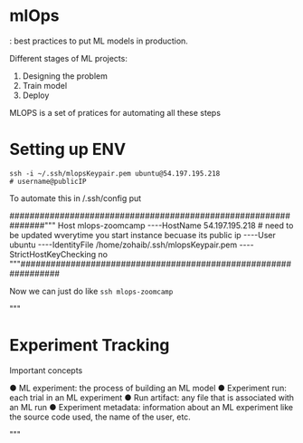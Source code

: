 # mlOps

: best practices to put ML models in production.

Different stages of ML projects:

1. Designing the problem
2. Train model
3. Deploy

MLOPS is a set of pratices for automating all these steps

# Setting up ENV

    ssh -i ~/.ssh/mlopsKeypair.pem ubuntu@54.197.195.218
    # username@publicIP

To automate this in /.ssh/config
put

###############################################################"""
Host mlops-zoomcamp
----HostName 54.197.195.218 # need to be updated wverytime you start instance becuase its public ip
----User ubuntu
----IdentityFile /home/zohaib/.ssh/mlopsKeypair.pem
----StrictHostKeyChecking no
"""################################################################

Now we can just do like `ssh mlops-zoomcamp`

"""

# Experiment Tracking

Important concepts

● ML experiment: the process of building an ML model
● Experiment run: each trial in an ML experiment
● Run artifact: any file that is associated with an ML run
● Experiment metadata: information about an ML experiment like the source
code used, the name of the user, etc.

"""
